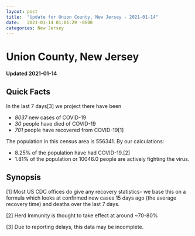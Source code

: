 ```yaml
---
layout: post
title:  "Update for Union County, New Jersey - 2021-01-14"
date:   2021-01-14 01:01:29 -0600
categories: New Jersey
---
```


# Union County, New Jersey
#### Updated 2021-01-14

## Quick Facts

In the last 7 days[3] we project there have been
- *8037* new cases of COVID-19
- *30* people have died of COVID-19
- *701* people have recovered from COVID-19[1]

The population in this census area is 556341. By our calculations:
- 8.25% of the population have had COVID-19.[2]
- 1.81% of the population or 10046.0 people are actively fighting the virus.

## Synopsis




[1] Most US CDC offices do give any recovery statistics- we base this on a formula which looks at confirmed new cases
15 days ago (the average recovery time) and deaths over the last 7 days.

[2] Herd Immunity is thought to take effect at around ~70-80%

[3] Due to reporting delays, this data may be incomplete.
 
    